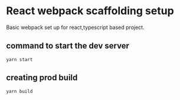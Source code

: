 # React webpack scaffolding setup
Basic webpack set up for react,typescript based project. 

## command to start the dev server 
```
yarn start
```

## creating prod build 
```
yarn build
```
